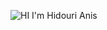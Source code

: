 
![HI I'm Hidouri Anis](https://user-images.githubusercontent.com/6445374/145555989-01702254-c8d5-4e28-a87d-bda06e771baf.png)
